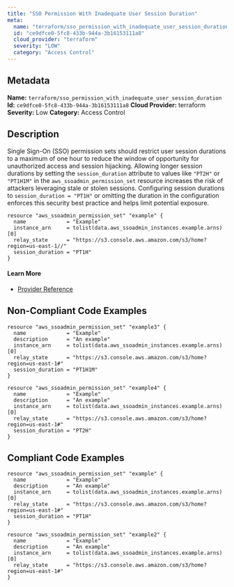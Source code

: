 ```yaml
---
title: "SSO Permission With Inadequate User Session Duration"
meta:
  name: "terraform/sso_permission_with_inadequate_user_session_duration"
  id: "ce9dfce0-5fc8-433b-944a-3b16153111a8"
  cloud_provider: "terraform"
  severity: "LOW"
  category: "Access Control"
---
```

## Metadata
**Name:** `terraform/sso_permission_with_inadequate_user_session_duration`
**Id:** `ce9dfce0-5fc8-433b-944a-3b16153111a8`
**Cloud Provider:** terraform
**Severity:** Low
**Category:** Access Control
## Description
Single Sign-On (SSO) permission sets should restrict user session durations to a maximum of one hour to reduce the window of opportunity for unauthorized access and session hijacking. Allowing longer session durations by setting the `session_duration` attribute to values like `"PT2H"` or `"PT1H1M"` in the `aws_ssoadmin_permission_set` resource increases the risk of attackers leveraging stale or stolen sessions. Configuring session durations to `session_duration = "PT1H"` or omitting the duration in the configuration enforces this security best practice and helps limit potential exposure.

```
resource "aws_ssoadmin_permission_set" "example" {
  name             = "Example"
  instance_arn     = tolist(data.aws_ssoadmin_instances.example.arns)[0]
  relay_state      = "https://s3.console.aws.amazon.com/s3/home?region=us-east-1//"
  session_duration = "PT1H"
}
```

#### Learn More

 - [Provider Reference](https://registry.terraform.io/providers/hashicorp/aws/latest/docs/resources/ssoadmin_permission_set)

## Non-Compliant Code Examples
```aws
resource "aws_ssoadmin_permission_set" "example3" {
  name             = "Example"
  description      = "An example"
  instance_arn     = tolist(data.aws_ssoadmin_instances.example.arns)[0]
  relay_state      = "https://s3.console.aws.amazon.com/s3/home?region=us-east-1#"
  session_duration = "PT1H1M"
}

resource "aws_ssoadmin_permission_set" "example4" {
  name             = "Example"
  description      = "An example"
  instance_arn     = tolist(data.aws_ssoadmin_instances.example.arns)[0]
  relay_state      = "https://s3.console.aws.amazon.com/s3/home?region=us-east-1#"
  session_duration = "PT2H"
}

```

## Compliant Code Examples
```aws
resource "aws_ssoadmin_permission_set" "example" {
  name             = "Example"
  description      = "An example"
  instance_arn     = tolist(data.aws_ssoadmin_instances.example.arns)[0]
  relay_state      = "https://s3.console.aws.amazon.com/s3/home?region=us-east-1#"
  session_duration = "PT1H"
}

resource "aws_ssoadmin_permission_set" "example2" {
  name             = "Example"
  description      = "An example"
  instance_arn     = tolist(data.aws_ssoadmin_instances.example.arns)[0]
  relay_state      = "https://s3.console.aws.amazon.com/s3/home?region=us-east-1#"
}


```